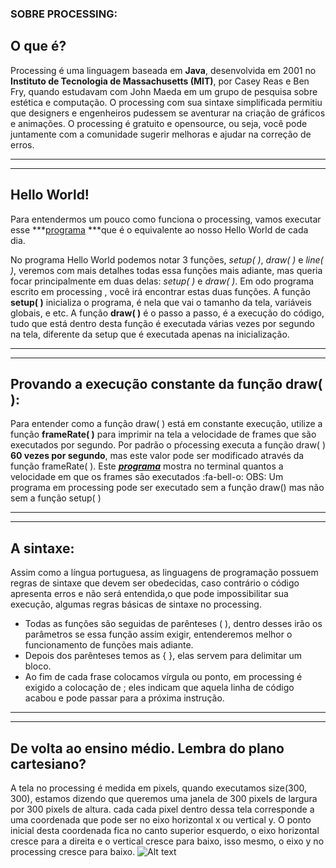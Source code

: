 ### SOBRE PROCESSING:

## O que é? 
Processing é uma linguagem baseada em **Java**, desenvolvida em 2001  no **Instituto de Tecnologia de Massachusetts (MIT)**, por Casey Reas e Ben Fry, quando estudavam com John Maeda em um grupo de pesquisa sobre estética e computação. O processing com sua sintaxe simplificada permitiu que designers e engenheiros pudessem se aventurar na criação de gráficos e animações. O processing é gratuito e opensource, ou seja, você pode juntamente com a comunidade sugerir melhoras e ajudar na correção de erros.

------------


------------


## Hello World!
Para entendermos um pouco como funciona o processing, vamos executar esse ***[programa](https://github.com/Evaldo-comp/Processing/blob/master/Java/intro/helloworld/helloworld.pdehttp:// "programa") ***que é o equivalente ao nosso Hello World de cada dia.

No programa Hello World podemos notar 3 funções, *setup(  )*, *draw(  )* e *line(  )*, veremos com mais detalhes todas essa funções mais adiante, mas queria focar principalmente em duas delas: *setup(  )* e *draw(  )*. Em odo programa escrito em processing , você irá encontrar estas duas funções.
A função **setup(  )** inicializa o programa, é nela que vai o tamanho da tela, variáveis globais, e etc.
A função **draw(  )** é o passo a passo, é a execução do código, tudo que está dentro desta função é executada várias vezes por segundo na tela, diferente da setup que é executada apenas na inicialização.

------------


------------



## Provando a execução constante da função draw(  ):
Para entender como a função draw(  ) está em constante execução, utilize a função **frameRate(  )** para imprimir na tela a velocidade de frames que são executados por segundo. Por padrão o pŕocessing executa a função draw(  ) **60 vezes por segundo**, mas este valor pode ser modificado através da função frameRate(  ). 
Este ***[programa](https://github.com/Evaldo-comp/Processing/blob/master/Java/intro/frameRate/frameRate.pdehttp:// "programa")*** mostra no terminal quantos a velocidade em que os frames são executados
:fa-bell-o: OBS: Um programa em processing pode ser executado sem a função draw() mas não sem a função setup(  )


------------


------------

## A sintaxe:  
Assim como a língua portuguesa, as linguagens de programação possuem regras de sintaxe que devem ser obedecidas, caso contrário o código apresenta erros e não será entendida,o que pode impossibilitar sua execução, algumas regras básicas de sintaxe no processing.
- Todas as funções são seguidas de  parênteses (  ), dentro desses irão os parâmetros se essa função assim exigir, entenderemos melhor o funcionamento de funções mais adiante.
- Depois dos parênteses temos as { }, elas servem para delimitar um bloco.
- Ao fim de cada frase colocamos vírgula ou ponto, em processing é exigido a colocação de ; eles indicam que aquela linha de código acabou e pode passar para a próxima instrução.

------------


------------

## De volta ao ensino médio. Lembra do plano cartesiano?
A tela no processing é medida em pixels, quando executamos size(300, 300), estamos dizendo que queremos uma janela de 300 pixels de largura por 300 pixels de altura. cada cada pixel dentro dessa tela corresponde a uma coordenada que pode ser no eixo horizontal x ou vertical y. O ponto inicial desta coordenada fica no canto superior esquerdo, o eixo horizontal cresce para a direita e o vertical cresce para baixo, isso mesmo, o eixo y no processing cresce para baixo.
![Alt text](https://i.imgur.com/Mu8WcnR.png "Optional title")
